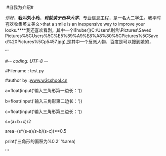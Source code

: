 ​                          #自我为介绍#

  *你好*，**我叫刘小玲**，***现就读于西华大学***，~~专业信息工程~~，是一名大二学生。我平时喜欢收集英文美文>that a smile is an inexpensive way to improve your looks.****我还喜欢看剧，其中一个![huber](C:\Users\剩言\Pictures\Saved Pictures\%5CUsers%5C%E5%89%A9%E8%A8%80%5CPictures%5CSaved%20Pictures%5Cp5457.jpg),是其中一个反派人物，百度是可以搜到她的，

[百度]: http://baidu.com



‘’‘

#-*- coding: UTF-8 -*-

#Filename : test.py

#author by :www.w3cshool.cn

a=float(input('输入三角形第一边长：'))

b=float(input('输入三角形第二边长：'))

c=float(input('输入三角形第三边长：'))

s=(a+b+c)/2

area=(s*(s-a)*(s-b)*(s-c))**0.5

print('三角形的面积为%0.2’ %area)

'''
